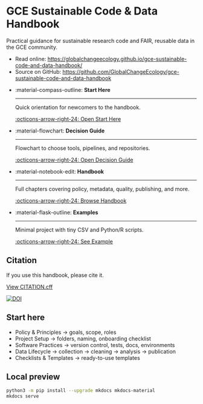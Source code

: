 # GCE Sustainable Code & Data Handbook

Practical guidance for sustainable research code and FAIR, reusable data in the GCE community.

- Read online: https://globalchangeecology.github.io/gce-sustainable-code-and-data-handbook/
- Source on GitHub: https://github.com/GlobalChangeEcology/gce-sustainable-code-and-data-handbook


<div class="grid cards" markdown>

-   :material-compass-outline: **Start Here**
    
    ---
    Quick orientation for newcomers to the handbook.
    
    [:octicons-arrow-right-24: Open Start Here](START_HERE.md)

-   :material-flowchart: **Decision Guide**
    
    ---
    Flowchart to choose tools, pipelines, and repositories.
    
    [:octicons-arrow-right-24: Open Decision Guide](DECISION_GUIDE.md)

-   :material-notebook-edit: **Handbook**
    
    ---
    Full chapters covering policy, metadata, quality, publishing, and more.
    
    [:octicons-arrow-right-24: Browse Handbook](manual/01_POLICY_AND_PRINCIPLES.md)

-   :material-flask-outline: **Examples**
    
    ---
    Minimal project with tiny CSV and Python/R scripts.
    
    [:octicons-arrow-right-24: See Example](examples/minimal-project/README.md)

</div>

## Citation
If you use this handbook, please cite it.

[View CITATION.cff](https://github.com/GlobalChangeEcology/gce-sustainable-code-and-data-handbook/blob/main/CITATION.cff)

[![DOI](https://zenodo.org/badge/DOI/10.5281/zenodo.TBD.svg)](https://doi.org/10.5281/zenodo.TBD)

## Start here
- Policy & Principles → goals, scope, roles
- Project Setup → folders, naming, onboarding checklist
- Software Practices → version control, tests, docs, environments
- Data Lifecycle → collection → cleaning → analysis → publication
- Checklists & Templates → ready-to-use templates

## Local preview
```bash
python3 -m pip install --upgrade mkdocs mkdocs-material
mkdocs serve
```
